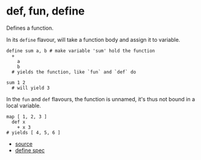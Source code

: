 
# def, fun, define

Defines a function.

In its `define` flavour, will take a function body and assign it to
variable.
```
define sum a, b # make variable 'sum' hold the function
  +
    a
    b
  # yields the function, like `fun` and `def` do

sum 1 2
  # will yield 3
```

In the `fun` and `def` flavours, the function is unnamed, it's thus not
bound in a local variable.
```
map [ 1, 2, 3 ]
  def x
    + x 3
# yields [ 4, 5, 6 ]
```


* [source](https://github.com/floraison/flor/tree/master/lib/flor/pcore/define.rb)
* [define spec](https://github.com/floraison/flor/tree/master/spec/pcore/define_spec.rb)

